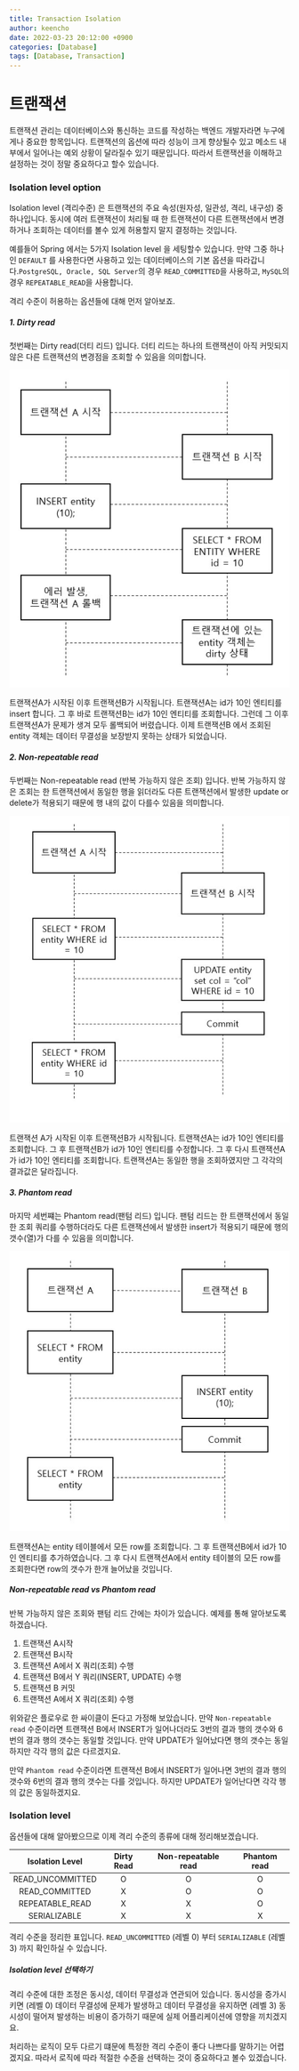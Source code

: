 ```yaml
---
title: Transaction Isolation
author: keencho
date: 2022-03-23 20:12:00 +0900
categories: [Database]
tags: [Database, Transaction]
---
```


# 트랜잭션
트랜잭션 관리는 데이터베이스와 통신하는 코드를 작성하는 백엔드 개발자라면 누구에게나 중요한 항목입니다. 트랜잭션의 옵션에 따라 성능이 크게 향상될수 있고 메소드 내부에서 일어나는 예외 상황이 달라질수 있기 때문입니다. 따라서 트랜잭션을 이해하고 설정하는 것이 정말 중요하다고 할수 있습니다.  

### Isolation level option    
Isolation level (격리수준) 은 트랜잭션의 주요 속성(원자성, 일관성, 격리, 내구성) 중 하나입니다. 동시에 여러 트랜잭션이 처리될 때 한 트랜잭션이 다른 트랜잭션에서 변경하거나 조회하는 데이터를 볼수 있게 허용할지 말지 결정하는 것입니다.  

예를들어 Spring 에서는 5가지 Isolation level 을 세팅할수 있습니다. 만약 그중 하나인 `DEFAULT` 를 사용한다면 사용하고 있는 데이터베이스의 기본 옵션을 따라갑니다.`PostgreSQL, Oracle, SQL Server`의 경우 `READ_COMMITTED`을 사용하고, `MySQL`의 경우 `REPEATABLE_READ`을 사용합니다.  

격리 수준이 허용하는 옵션들에 대해 먼저 알아보죠.

##### 1. Dirty read  
첫번째는 Dirty read(더티 리드) 입니다. 더티 리드는 하나의 트랜잭션이 아직 커밋되지 않은 다른 트랜잭션의 변경점을 조회할 수 있음을 의미합니다.  

![dirty-read](/assets/img/custom/spring/jpa/transaction/dirty-read.jpg)  

트랜잭션A가 시작된 이후 트랜잭션B가 시작됩니다. 트랜잭션A는 id가 10인 엔티티를 insert 합니다. 그 후 바로 트랜잭션B는 id가 10인 엔티티를 조회합니다. 그런데 그 이후 트랜잭션A가 문제가 생겨 모두 롤백되어 버렸습니다. 이제 트랜잭션B 에서 조회된 entity 객체는 데이터 무결성을 보장받지 못하는 상태가 되었습니다.  

##### 2. Non-repeatable read  
두번째는 Non-repeatable read (반복 가능하지 않은 조회) 입니다. 반복 가능하지 않은 조회는 한 트랜잭션에서 동일한 행을 읽더라도 다른 트랜잭션에서 발생한 update or delete가 적용되기 때문에 행 내의 값이 다를수 있음을 의미합니다.  

![non-repeatable-read](/assets/img/custom/spring/jpa/transaction/non-repeatable%20read.jpg)  

트랜잭션 A가 시작된 이후 트랜잭션B가 시작됩니다. 트랜잭션A는 id가 10인 엔티티를 조회합니다. 그 후 트랜잭션B가 id가 10인 엔티티를 수정합니다. 그 후 다시 트랜잭션A가 id가 10인 엔티티를 조회합니다. 트랜잭션A는 동일한 행을 조회하였지만 그 각각의 결과값은 달라집니다.  

##### 3. Phantom read  
마지막 세번쨰는 Phantom read(팬텀 리드) 입니다. 팬텀 리드는 한 트랜잭션에서 동일한 조회 쿼리를 수행하더라도 다른 트랜잭션에서 발생한 insert가 적용되기 때문에 행의 갯수(열)가 다를 수 있음을 의미합니다.  

![phantom-read](/assets/img/custom/spring/jpa/transaction/phantom%20read.jpg)  

트랜잭션A는 entity 테이블에서 모든 row를 조회합니다. 그 후 트랜잭션B에서 id가 10인 엔티티를 추가하였습니다. 그 후 다시 트랜잭션A에서 entity 테이블의 모든 row를 조회한다면 row의 갯수가 한개 늘어났을 것입니다.

##### Non-repeatable read vs Phantom read
반복 가능하지 않은 조회와 팬텀 리드 간에는 차이가 있습니다. 예제를 통해 알아보도록 하겠습니다. 

1. 트랜잭션 A시작
2. 트랜잭션 B시작
3. 트랜잭션 A에서 X 쿼리(조회) 수행
4. 트랜잭션 B에서 Y 쿼리(INSERT, UPDATE) 수행 
5. 트랜잭션 B 커밋
6. 트랜잭션 A에서 X 쿼리(조회) 수행

위와같은 플로우로 한 싸이클이 돈다고 가정해 보았습니다. 만약 `Non-repeatable read` 수준이라면 트랜잭션 B에서 INSERT가 일어나더라도 3번의 결과 행의 갯수와 6번의 결과 행의 갯수는 동일할 것입니다. 만약 UPDATE가 일어났다면 행의 갯수는 동일하지만 각각 행의 값은 다르겠지요.  

만약 `Phantom read` 수준이라면 트랜잭션 B에서 INSERT가 일어나면 3번의 결과 행의 갯수와 6번의 결과 행의 갯수는 다를 것입니다. 하지만 UPDATE가 일어난다면 각각 행의 값은 동일하겠지요.  

### Isolation level  
옵션들에 대해 알아봤으므로 이제 격리 수준의 종류에 대해 정리해보겠습니다.  

|Isolation Level|Dirty Read|Non-repeatable read|Phantom read|
|:-----:|:-----:|:-----:|:-----:|  
|READ_UNCOMMITTED|O|O|O|
|READ_COMMITTED|X|O|O|
|REPEATABLE_READ|X|X|O|
|SERIALIZABLE|X|X|X|  

격리 수준을 정리한 표입니다. `READ_UNCOMMITTED` (레벨 0) 부터 `SERIALIZABLE` (레벨 3) 까지 확인하실 수 있습니다.  

##### Isolation level 선택하기  
격리 수준에 대한 조정은 동시성, 데이터 무결성과 연관되어 있습니다. 동시성을 증가시키면 (레벨 0) 데이터 무결성에 문제가 발생하고 데이터 무결성을 유지하면 (레벨 3) 동시성이 떨어져 발생하는 비용이 증가하기 때문에 실제 어플리케이션에 영향을 끼치겠지요.  

처리하는 로직이 모두 다르기 떄문에 특정한 격리 수준이 좋다 나쁘다를 말하기는 어렵겠지요. 따라서 로직에 따라 적절한 수준을 선택하는 것이 중요하다고 볼수 있겠습니다.  
